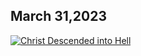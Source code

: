## March 31,2023 ##

[![Christ Descended into Hell](https://raw.githubusercontent.com/fernal73/CIAY/main/March/jpgs/Day090.jpg)](https://youtu.be/ltP2OYAMjig "Christ Descended into Hell")
